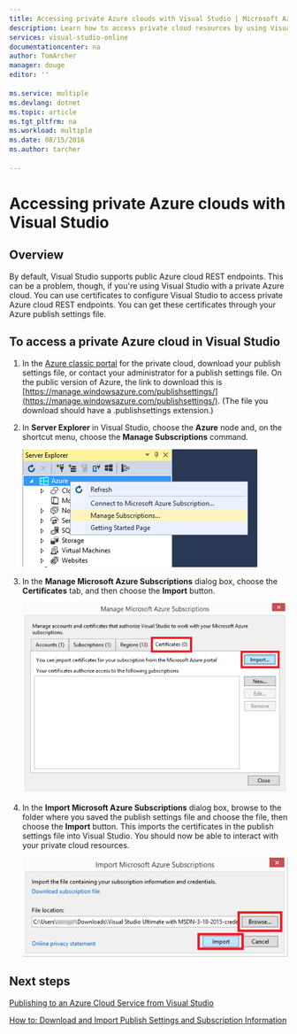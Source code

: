 ```yaml
---
title: Accessing private Azure clouds with Visual Studio | Microsoft Azure
description: Learn how to access private cloud resources by using Visual Studio.
services: visual-studio-online
documentationcenter: na
author: TomArcher
manager: douge
editor: ''

ms.service: multiple
ms.devlang: dotnet
ms.topic: article
ms.tgt_pltfrm: na
ms.workload: multiple
ms.date: 08/15/2016
ms.author: tarcher

---
```

# Accessing private Azure clouds with Visual Studio
## Overview
By default, Visual Studio supports public Azure cloud REST endpoints. This can be a problem, though, if you're using Visual Studio with a private Azure cloud. You can use certificates to configure Visual Studio to access private Azure cloud REST endpoints. You can get these certificates through your Azure publish settings file.

## To access a private Azure cloud in Visual Studio
1. In the [Azure classic portal](http://go.microsoft.com/fwlink/?LinkID=213885) for the private cloud, download your publish settings file, or contact your administrator for a publish settings file. On the public version of Azure, the link to download this is [https://manage.windowsazure.com/publishsettings/](https://manage.windowsazure.com/publishsettings/). (The file you download should have a .publishsettings extension.)
2. In **Server Explorer** in Visual Studio, choose the **Azure** node and, on the shortcut menu, choose the **Manage Subscriptions** command.
   
    ![Manage subscriptions command](./media/vs-azure-tools-access-private-azure-clouds-with-visual-studio/IC790778.png)
3. In the **Manage Microsoft Azure Subscriptions** dialog box, choose the **Certificates** tab, and then choose the **Import** button.
   
    ![Importing Azure certificates](./media/vs-azure-tools-access-private-azure-clouds-with-visual-studio/IC790779.png)
4. In the **Import Microsoft Azure Subscriptions** dialog box, browse to the folder where you saved the publish settings file and choose the file, then choose the **Import** button. This imports the certificates in the publish settings file into Visual Studio. You should now be able to interact with your private cloud resources.
   
    ![Importing publish settings](./media/vs-azure-tools-access-private-azure-clouds-with-visual-studio/IC790780.png)

## Next steps
[Publishing to an Azure Cloud Service from Visual Studio](https://msdn.microsoft.com/library/azure/ee460772.aspx)

[How to: Download and Import Publish Settings and Subscription Information](https://msdn.microsoft.com/library/dn385850\(v=nav.70\).aspx)

